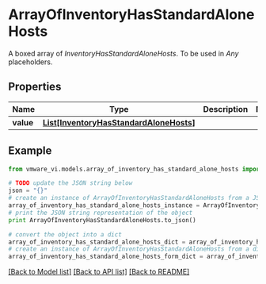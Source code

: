 # ArrayOfInventoryHasStandardAloneHosts

A boxed array of *InventoryHasStandardAloneHosts*. To be used in *Any* placeholders. 

## Properties
Name | Type | Description | Notes
------------ | ------------- | ------------- | -------------
**value** | [**List[InventoryHasStandardAloneHosts]**](InventoryHasStandardAloneHosts.md) |  | 

## Example

```python
from vmware_vi.models.array_of_inventory_has_standard_alone_hosts import ArrayOfInventoryHasStandardAloneHosts

# TODO update the JSON string below
json = "{}"
# create an instance of ArrayOfInventoryHasStandardAloneHosts from a JSON string
array_of_inventory_has_standard_alone_hosts_instance = ArrayOfInventoryHasStandardAloneHosts.from_json(json)
# print the JSON string representation of the object
print ArrayOfInventoryHasStandardAloneHosts.to_json()

# convert the object into a dict
array_of_inventory_has_standard_alone_hosts_dict = array_of_inventory_has_standard_alone_hosts_instance.to_dict()
# create an instance of ArrayOfInventoryHasStandardAloneHosts from a dict
array_of_inventory_has_standard_alone_hosts_form_dict = array_of_inventory_has_standard_alone_hosts.from_dict(array_of_inventory_has_standard_alone_hosts_dict)
```
[[Back to Model list]](../README.md#documentation-for-models) [[Back to API list]](../README.md#documentation-for-api-endpoints) [[Back to README]](../README.md)


